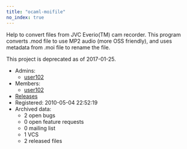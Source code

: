 ```yaml
---
title: "ocaml-moifile"
no_index: true
---
```


Help to convert files from JVC Everio(TM) cam recorder. This program converts .mod file to use MP2 audio (more OSS friendly), and uses metadata from .moi file to rename the file.

This project is deprecated as of 2017-01-25.


* Admins:
  * [user102](/users/user102)
* Members:
  * [user102](/users/user102)
* [Releases](https://download.ocamlcore.org/ocaml-moifile)
* Registered: 2010-05-04 22:52:19
* Archived data:
  * 2 open bugs
  * 0 open feature requests
  * 0 mailing list
  * 1 VCS
  * 2 released files
